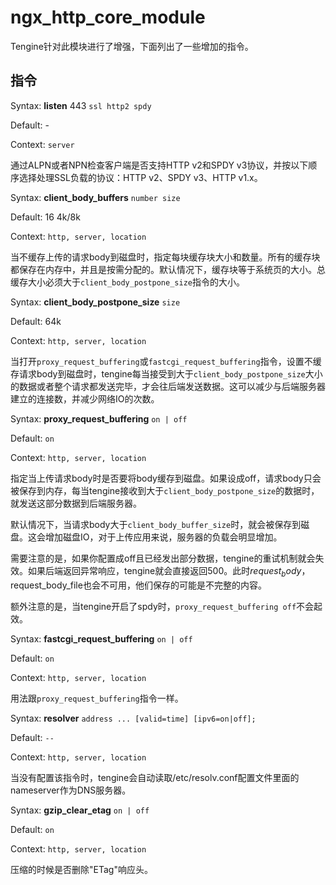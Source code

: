 # ngx_http_core_module

Tengine针对此模块进行了增强，下面列出了一些增加的指令。

## 指令


Syntax: **listen** 443 `ssl http2 spdy`

Default: -

Context: `server`


通过ALPN或者NPN检查客户端是否支持HTTP v2和SPDY v3协议，并按以下顺序选择处理SSL负载的协议：HTTP v2、SPDY v3、HTTP v1.x。


Syntax: **client_body_buffers** `number size`

Default: 16 4k/8k

Context: `http, server, location`


当不缓存上传的请求body到磁盘时，指定每块缓存块大小和数量。所有的缓存块都保存在内存中，并且是按需分配的。默认情况下，缓存块等于系统页的大小。总缓存大小必须大于`client_body_postpone_size`指令的大小。


Syntax: **client_body_postpone_size** `size`

Default: 64k

Context: `http, server, location`


当打开`proxy_request_buffering`或`fastcgi_request_buffering`指令，设置不缓存请求body到磁盘时，tengine每当接受到大于`client_body_postpone_size`大小的数据或者整个请求都发送完毕，才会往后端发送数据。这可以减少与后端服务器建立的连接数，并减少网络IO的次数。


Syntax: **proxy_request_buffering** `on | off`

Default: `on`

Context: `http, server, location`


指定当上传请求body时是否要将body缓存到磁盘。如果设成off，请求body只会被保存到内存，每当tengine接收到大于`client_body_postpone_size`的数据时，就发送这部分数据到后端服务器。

默认情况下，当请求body大于`client_body_buffer_size`时，就会被保存到磁盘。这会增加磁盘IO，对于上传应用来说，服务器的负载会明显增加。

需要注意的是，如果你配置成off且已经发出部分数据，tengine的重试机制就会失效。如果后端返回异常响应，tengine就会直接返回500。此时$request_body，$request_body_file也会不可用，他们保存的可能是不完整的内容。

额外注意的是，当tengine开启了spdy时，`proxy_request_buffering off`不会起效。


Syntax: **fastcgi_request_buffering** `on | off`

Default: `on`

Context: `http, server, location`


用法跟`proxy_request_buffering`指令一样。


Syntax: **resolver** `address ... [valid=time] [ipv6=on|off];`

Default: `--`

Context: `http, server, location`


当没有配置该指令时，tengine会自动读取/etc/resolv.conf配置文件里面的nameserver作为DNS服务器。


Syntax: **gzip_clear_etag** `on | off`

Default: `on`

Context: `http, server, location`


压缩的时候是否删除"ETag"响应头。

